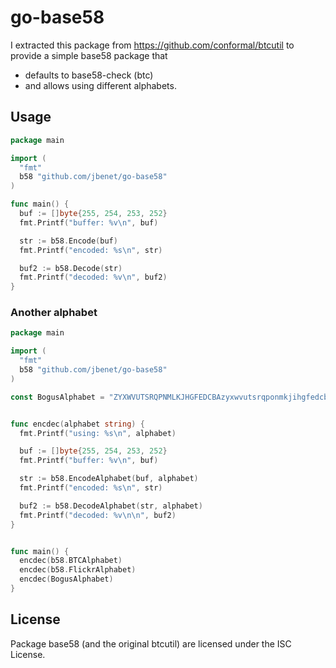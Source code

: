# go-base58

I extracted this package from https://github.com/conformal/btcutil to provide a simple base58 package that
- defaults to base58-check (btc)
- and allows using different alphabets.

## Usage

```go
package main

import (
  "fmt"
  b58 "github.com/jbenet/go-base58"
)

func main() {
  buf := []byte{255, 254, 253, 252}
  fmt.Printf("buffer: %v\n", buf)

  str := b58.Encode(buf)
  fmt.Printf("encoded: %s\n", str)

  buf2 := b58.Decode(str)
  fmt.Printf("decoded: %v\n", buf2)
}
```

### Another alphabet

```go
package main

import (
  "fmt"
  b58 "github.com/jbenet/go-base58"
)

const BogusAlphabet = "ZYXWVUTSRQPNMLKJHGFEDCBAzyxwvutsrqponmkjihgfedcba987654321"


func encdec(alphabet string) {
  fmt.Printf("using: %s\n", alphabet)

  buf := []byte{255, 254, 253, 252}
  fmt.Printf("buffer: %v\n", buf)

  str := b58.EncodeAlphabet(buf, alphabet)
  fmt.Printf("encoded: %s\n", str)

  buf2 := b58.DecodeAlphabet(str, alphabet)
  fmt.Printf("decoded: %v\n\n", buf2)
}


func main() {
  encdec(b58.BTCAlphabet)
  encdec(b58.FlickrAlphabet)
  encdec(BogusAlphabet)
}
```


## License

Package base58 (and the original btcutil) are licensed under the ISC License.
